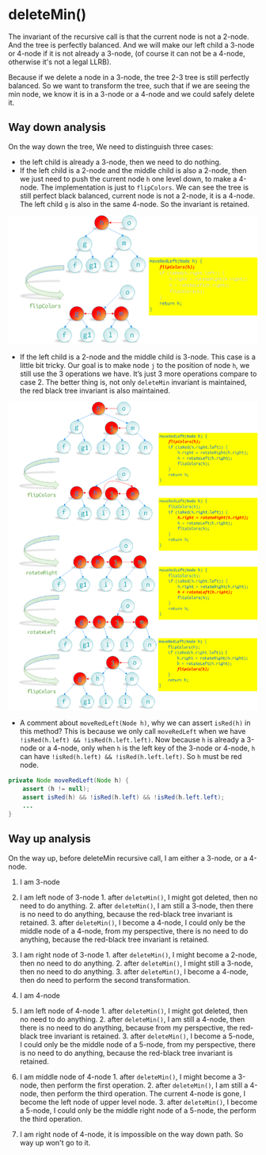 
# deleteMin()

The invariant of the recursive call is that the current node is not a 2-node.
And the tree is perfectly balanced.
And we will make our left child a 3-node or 4-node if it is not already a 3-node,
(of course it can not be a 4-node, otherwise it's not a legal LLRB).

Because if we delete a node in a 3-node, the tree 2-3 tree is still perfectly balanced.
So we want to transform the tree, such that if we are seeing the min node,
we know it is in a 3-node or a 4-node and we could safely delete it.

## Way down analysis

On the way down the tree, We need to distinguish three cases:
* the left child is already a 3-node, then we need to do nothing.
* If the left child is a 2-node and the middle child is also a 2-node, then we
just need to push the current node `h` one level down, to make a 4-node.
The implementation is just to `flipColors`. We can see the tree is still perfect
black balanced, current node is not a 2-node, it is a 4-node.
The left child `g` is also in the same 4-node. So the invariant is retained.

![moveRedLeft Case1](https://github.com/eroicaleo/algs4ed/blob/master/ch03/moveRedLeftCase1.png)

* If the left child is a 2-node and the middle child is 3-node. This case is
a little bit tricky. Our goal is to make node `j` to the position of node `h`,
we still use the 3 operations we have. It’s just 3 more operations compare to case 2.
The better thing is, not only `deleteMin` invariant is maintained, the red black
tree invariant is also maintained.

![moveRedLeft Case2](https://github.com/eroicaleo/algs4ed/blob/master/ch03/moveRedLeftCase2.png)

* A comment about `moveRedLeft(Node h)`, why we can assert `isRed(h)` in this method?
  This is because we only call `moveRedLeft` when we have `!isRed(h.left) && !isRed(h.left.left)`.
  Now because `h` is already a 3-node or a 4-node, only when `h` is the left key
  of the 3-node or 4-node, `h` can have `!isRed(h.left) && !isRed(h.left.left)`.
  So `h` must be red node.

```java
private Node moveRedLeft(Node h) {
    assert (h != null);
    assert isRed(h) && !isRed(h.left) && !isRed(h.left.left);
    ...
}
```

## Way up analysis

On the way up, before deleteMin recursive call, I am either a 3-node, or a 4-node.

1. I am 3-node
  1. I am left node of 3-node
    1. after `deleteMin()`, I might got deleted, then no need to do anything.
    2. after `deleteMin()`, I am still a 3-node, then there is no need to
      do anything, because the red-black tree invariant is retained.
    3. after `deleteMin()`, I become a 4-node, I could only be the middle
      node of a 4-node, from my perspective, there is no need to do anything,
      because the red-black tree invariant is retained.
  2. I am right node of 3-node
    1. after `deleteMin()`, I might become a 2-node, then no need to do anything.
    2. after `deleteMin()`, I might still a 3-node, then no need to do anything.
    3. after `deleteMin()`, I become a 4-node, then do need to perform the second transformation.

2. I am 4-node
  1. I am left node of 4-node
    1. after `deleteMin()`, I might got deleted, then no need to do anything.
    2. after `deleteMin()`, I am still a 4-node, then there is no need to do
      anything, because from my perspective, the red-black tree invariant is retained.
    3. after `deleteMin()`, I become a 5-node, I could only be the middle node
      of a 5-node, from my perspective, there is no need to do anything, because
      the red-black tree invariant is retained.
  2. I am middle node of 4-node
    1. after `deleteMin()`, I might become a 3-node, then perform the first operation.
    2. after `deleteMin()`, I am still a 4-node, then perform the third operation.
      The current 4-node is gone, I become the left node of upper level node.
    3. after `deleteMin()`, I become a 5-node, I could only be the middle right
      node of a 5-node, the perform the third operation.
  3. I am right node of 4-node, it is impossible on the way down path. So way up
    won't go to it.
